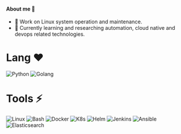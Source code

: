 #### About me 👋
<!--
**Sseve/Sseve** is a ✨ _special_ ✨ repository because its `README.md` (this file) appears on your GitHub profile.

Here are some ideas to get you started:

- 🔭 I’m currently working on ...
- 🌱 I’m currently learning ...
- 👯 I’m looking to collaborate on ...
- 🤔 I’m looking for help with ...
- 💬 Ask me about ...
- 📫 How to reach me: ...
- 😄 Pronouns: ...
- ⚡ Fun fact: ...
- ❤
--> 
- 🔭 Work on Linux system operation and maintenance.
- 🌱 Currently learning and researching automation, cloud native and devops related technologies.
# Lang ❤ 
![Python](https://img.shields.io/badge/Python-7A0099.svg?logo=python&logoColor=white) ![Golang](https://img.shields.io/badge/Golang-7A0099.svg?logo=go&logoColor=white)

# Tools ⚡ 
![Linux](https://img.shields.io/badge/Linux-7A0099?logo=linux&logoColor=white) ![Bash](https://img.shields.io/badge/Bash-7A0099?logo=shell&logoColor=white) ![Docker](https://img.shields.io/badge/Docker-7A0099.svg?logo=docker&logoColor=white) ![K8s](https://img.shields.io/badge/Kubernetes-7A0099.svg?logo=kubernetes&logoColor=white) ![Helm](https://img.shields.io/badge/Helm-7A0099.svg?logo=helm&logoColor=white) ![Jenkins](https://img.shields.io/badge/Jenkins-7A0099?logo=Jenkins&logoColor=white?style=plastic) ![Ansible](https://img.shields.io/badge/Ansible-7A0099.svg?logo=ansible&logoColor=white) ![Elasticsearch](https://img.shields.io/badge/Elasticsearch-7A0099.svg?logo=Elasticsearch&logoColor=white)

<!--
![VSCode](https://img.shields.io/badge/VSCode-7A0099?logo=visual-studio-code&logoColor=white)
![C/C++](https://img.shields.io/badge/C/C++-14354C?logo=C/C++&logoColor=white)
![Rust](https://img.shields.io/badge/Rust-14354C?logo=rust&logoColor=white)
<!--
- 😄 加油, 奥利给！

|STATS|LANGUAGES|
|---|---|
|[![Sseve's GitHub stats](https://github-readme-stats.vercel.app/api?username=Sseve&theme=tokyonight)](https://github.com/Sseve/github-readme-stats)|[![Top Langs](https://github-readme-stats.vercel.app/api/top-langs/?username=Sseve&hide=javascript,html&theme=tokyonight)](https://github.com/Sseve/github-readme-stats)|

![Image text](http://img.5iqiqu.com/images13/93/93a35199235af2b5c8212348c340f0c2.gif)
<!--
![Image text](https://res.cloudinary.com/practicaldev/image/fetch/s--yYiDPnHh--/c_imagga_scale,f_auto,fl_progressive,h_420,q_auto,w_1000/https://thepracticaldev.s3.amazonaws.com/i/snu9zy2ywp0ftfcthda2.jpg)
-->
